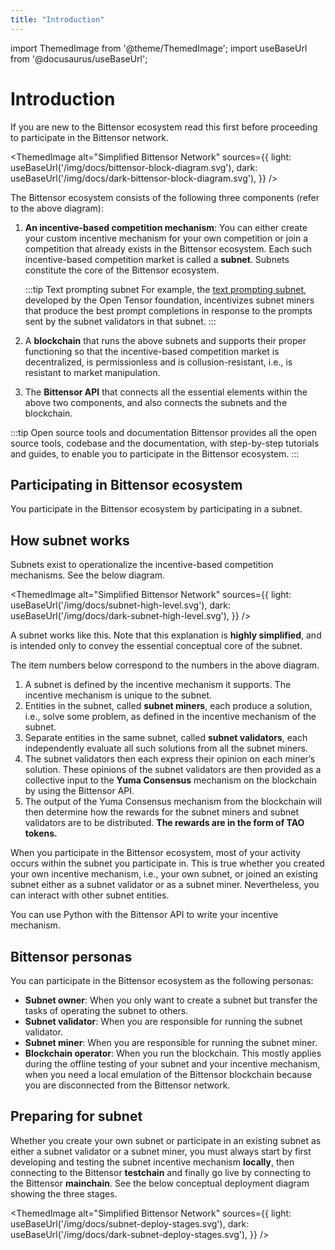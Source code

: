 ```yaml
---
title: "Introduction"
---
```


import ThemedImage from '@theme/ThemedImage';
import useBaseUrl from '@docusaurus/useBaseUrl';

# Introduction

If you are new to the Bittensor ecosystem read this first before proceeding to participate in the Bittensor network.

<ThemedImage
alt="Simplified Bittensor Network"
sources={{
    light: useBaseUrl('/img/docs/bittensor-block-diagram.svg'),
    dark: useBaseUrl('/img/docs/dark-bittensor-block-diagram.svg'),
  }}
/>

The Bittensor ecosystem consists of the following three components (refer to the above diagram):

1. **An incentive-based competition mechanism**: You can either create your custom incentive mechanism for your own competition or join a competition that already exists in the Bittensor ecosystem. Each such incentive-based competition market is called a **subnet**. Subnets constitute the core of the Bittensor ecosystem. 

    :::tip Text prompting subnet
    For example, the [text prompting subnet](https://github.com/opentensor/text-prompting), developed by the Open Tensor foundation, incentivizes subnet miners that produce the best prompt completions in response to the prompts sent by the subnet validators in that subnet.
    :::

2. A **blockchain** that runs the above subnets and supports their proper functioning so that the incentive-based competition market is decentralized, is permissionless and is collusion-resistant, i.e., is resistant to market manipulation.
3. The **Bittensor API** that connects all the essential elements within the above two components, and also connects the subnets and the blockchain. 

:::tip Open source tools and documentation
Bittensor provides all the open source tools, codebase and the documentation, with step-by-step tutorials and guides, to enable you to participate in the Bittensor ecosystem.
:::

## Participating in Bittensor ecosystem

You participate in the Bittensor ecosystem by participating in a subnet. 

## How subnet works

Subnets exist to operationalize the incentive-based competition mechanisms. See the below diagram. 

<ThemedImage
alt="Simplified Bittensor Network"
sources={{
    light: useBaseUrl('/img/docs/subnet-high-level.svg'),
    dark: useBaseUrl('/img/docs/dark-subnet-high-level.svg'),
  }}
/>

A subnet works like this. Note that this explanation is **highly simplified**, and is intended only to convey the essential conceptual core of the subnet. 

The item numbers below correspond to the numbers in the above diagram. 

1. A subnet is defined by the incentive mechanism it supports. The incentive mechanism is unique to the subnet. 
2. Entities in the subnet, called **subnet miners**, each produce a solution, i.e., solve some problem, as defined in the incentive mechanism of the subnet. 
3. Separate entities in the same subnet, called **subnet validators**, each independently evaluate all such solutions from all the subnet miners. 
4. The subnet validators then each express their opinion on each miner’s solution. These opinions of the subnet validators are then provided as a collective input to the **Yuma Consensus** mechanism on the blockchain by using the Bittensor API. 
5. The output of the Yuma Consensus mechanism from the blockchain will then determine how the rewards for the subnet miners and subnet validators are to be distributed. **The rewards are in the form of TAO tokens.**  

When you participate in the Bittensor ecosystem, most of your activity occurs within the subnet you participate in. This is true whether you created your own incentive mechanism, i.e., your own subnet, or joined an existing subnet either as a subnet validator or as a subnet miner. Nevertheless, you can interact with other subnet entities. 

You can use Python with the Bittensor API to write your incentive mechanism. 

## Bittensor personas
You can participate in the Bittensor ecosystem as the following personas:

- **Subnet owner**: When you only want to create a subnet but transfer the tasks of operating the subnet to others.
- **Subnet validator**: When you are responsible for running the subnet validator.
- **Subnet miner**: When you are responsible for running the subnet miner.
- **Blockchain operator**: When you run the blockchain. This mostly applies during the offline testing of your subnet and your incentive mechanism, when you need a local emulation of the Bittensor blockchain because you are disconnected from the Bittensor network.

## Preparing for subnet

Whether you create your own subnet or participate in an existing subnet as either a subnet validator or a subnet miner, you must always start by first developing and testing the subnet incentive mechanism **locally**, then connecting to the Bittensor **testchain** and finally go live by connecting to the Bittensor **mainchain**. See the below conceptual deployment diagram showing the three stages. 

<ThemedImage
alt="Simplified Bittensor Network"
sources={{
    light: useBaseUrl('/img/docs/subnet-deploy-stages.svg'),
    dark: useBaseUrl('/img/docs/dark-subnet-deploy-stages.svg'),
  }}
/>

<!-- to be fixed 

When you are ready to participate in a subnet, follow these steps in the below order:
Step 1: Run a local subnet

Set up your local environment and deploy a local blockchain and a local subnet. By default all the below are run on the same computer you use locally (see the below diagram):

Your local subnet with a single subnet validator and a single subnet miner.
Your local blockchain with a single blockchain validator. 

Bittensor provides all the tools, codebase, a quickstart subnet template, the minimum compute, memory and storage requirements you will need, and step-by-step instructions for you to accomplish this easily. 

You will use your local Bittensor faucet to mint faucet TAO tokens in this step. Using this offline local subnet and local blockchain configuration you can:

Familiarize yourself, by examining the code in the subnet template, with how incentive mechanisms are coded and configured. 
Change the subnet template code to write your own incentive mechanism and test it locally.
Determine the minimum compute, bandwidth, memory and storage requirements for your subnet with your own incentive mechanism. 
Step 2: Run a Bittensor testnet
Will continue. Start introducing the root subnet here. 
-->
